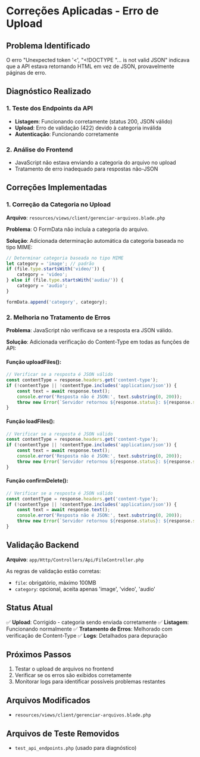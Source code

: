 # Correções Aplicadas - Erro de Upload

## Problema Identificado
O erro "Unexpected token '<', "<!DOCTYPE "... is not valid JSON" indicava que a API estava retornando HTML em vez de JSON, provavelmente páginas de erro.

## Diagnóstico Realizado

### 1. Teste dos Endpoints da API
- **Listagem**: Funcionando corretamente (status 200, JSON válido)
- **Upload**: Erro de validação (422) devido à categoria inválida
- **Autenticação**: Funcionando corretamente

### 2. Análise do Frontend
- JavaScript não estava enviando a categoria do arquivo no upload
- Tratamento de erro inadequado para respostas não-JSON

## Correções Implementadas

### 1. Correção da Categoria no Upload
**Arquivo**: `resources/views/client/gerenciar-arquivos.blade.php`

**Problema**: O FormData não incluía a categoria do arquivo.

**Solução**: Adicionada determinação automática da categoria baseada no tipo MIME:
```javascript
// Determinar categoria baseada no tipo MIME
let category = 'image'; // padrão
if (file.type.startsWith('video/')) {
    category = 'video';
} else if (file.type.startsWith('audio/')) {
    category = 'audio';
}

formData.append('category', category);
```

### 2. Melhoria no Tratamento de Erros

**Problema**: JavaScript não verificava se a resposta era JSON válido.

**Solução**: Adicionada verificação do Content-Type em todas as funções de API:

#### Função uploadFiles():
```javascript
// Verificar se a resposta é JSON válido
const contentType = response.headers.get('content-type');
if (!contentType || !contentType.includes('application/json')) {
    const text = await response.text();
    console.error('Resposta não é JSON:', text.substring(0, 200));
    throw new Error(`Servidor retornou ${response.status}: ${response.statusText}. Resposta não é JSON válido.`);
}
```

#### Função loadFiles():
```javascript
// Verificar se a resposta é JSON válido
const contentType = response.headers.get('content-type');
if (!contentType || !contentType.includes('application/json')) {
    const text = await response.text();
    console.error('Resposta não é JSON:', text.substring(0, 200));
    throw new Error(`Servidor retornou ${response.status}: ${response.statusText}. Resposta não é JSON válido.`);
}
```

#### Função confirmDelete():
```javascript
// Verificar se a resposta é JSON válido
const contentType = response.headers.get('content-type');
if (!contentType || !contentType.includes('application/json')) {
    const text = await response.text();
    console.error('Resposta não é JSON:', text.substring(0, 200));
    throw new Error(`Servidor retornou ${response.status}: ${response.statusText}. Resposta não é JSON válido.`);
}
```

## Validação Backend
**Arquivo**: `app/Http/Controllers/Api/FileController.php`

As regras de validação estão corretas:
- `file`: obrigatório, máximo 100MB
- `category`: opcional, aceita apenas 'image', 'video', 'audio'

## Status Atual
✅ **Upload**: Corrigido - categoria sendo enviada corretamente
✅ **Listagem**: Funcionando normalmente
✅ **Tratamento de Erros**: Melhorado com verificação de Content-Type
✅ **Logs**: Detalhados para depuração

## Próximos Passos
1. Testar o upload de arquivos no frontend
2. Verificar se os erros são exibidos corretamente
3. Monitorar logs para identificar possíveis problemas restantes

## Arquivos Modificados
- `resources/views/client/gerenciar-arquivos.blade.php`

## Arquivos de Teste Removidos
- `test_api_endpoints.php` (usado para diagnóstico)